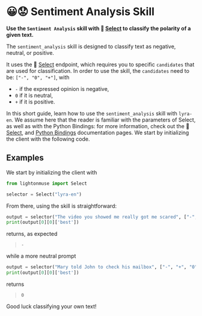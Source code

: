 # 😀😟 Sentiment Analysis Skill

**Use the `Sentiment Analysis` skill with 🔘 [Select](/api/primitives/evaluate/select) to classify the polarity of a given text.**

The `sentiment_analysis` skill is designed to classify text as negative, neutral, or positive.

It uses the 🔘 [Select](/api/primitives/evaluate/select) endpoint, which requires you to specific `candidates` that are used for classification. In order to use the skill, the `candidates` need to be: `["-", "0", "+"]`,
with

-   `-` if the expressed opinion is negative,
-   `0` if it is neutral,
-   `+` if it is positive.

In this short guide, learn how to use the `sentiment_analysis` skill with `lyra-en`. We assume here that the reader is familiar with the parameters of Select, as well as with the Python Bindings: for more information, check out the 🔘 [Select](/api/primitives/evaluate/select), and [Python Bindings](/api/bindings/python) documentation pages. We start by initializing the client with the following code.

## Examples

We start by initializing the client with

```python
from lightonmuse import Select

selector = Select("lyra-en")
```

From there, using the skill is straightforward:

```python
output = selector("The video you showed me really got me scared", ["-", "+", "0"], skill="sentiment_analysis",)
print(output[0][0]['best'])
```

returns, as expected

> `-`

while a more neutral prompt

```python
output = selector("Mary told John to check his mailbox", ["-", "+", "0"], skill="sentiment_analysis",)
print(output[0][0]['best'])
```

returns

> `0`

Good luck classifying your own text!
